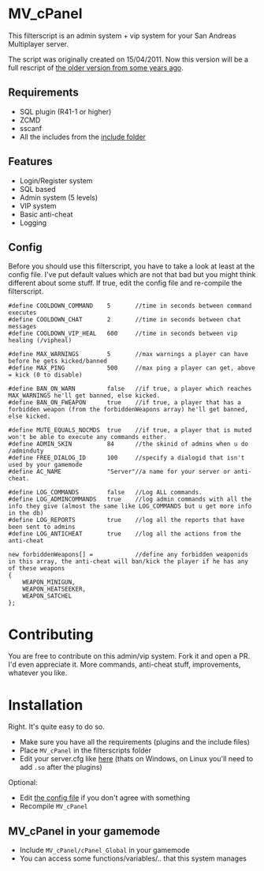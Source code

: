 # MV_cPanel

This filterscript is an admin system + vip system for your San Andreas Multiplayer server. 

The script was originally created on 15/04/2011. Now this version will be a full rescript of [the older version from some years ago](http://forum.sa-mp.com/showthread.php?t=248711).

## Requirements
* SQL plugin (R41-1 or higher)
* ZCMD
* sscanf
* All the includes from the [include folder](https://github.com/MichaelBelgium/MV_cPanel/tree/master/pawno/include)

## Features
* Login/Register system
* SQL based
* Admin system (5 levels)
* VIP system
* Basic anti-cheat
* Logging

## Config

Before you should use this filterscript, you have to take a look at least at the config file. 
I've put default values which are not that bad but you might think different about some stuff.
If true, edit the config file and re-compile the filterscript.

```PAWN
#define COOLDOWN_COMMAND	5		//time in seconds between command executes
#define COOLDOWN_CHAT		2		//time in seconds between chat messages
#define COOLDOWN_VIP_HEAL	600		//time in seconds between vip healing (/vipheal)

#define MAX_WARNINGS		5		//max warnings a player can have before he gets kicked/banned
#define MAX_PING			500		//max ping a player can get, above = kick (0 to disable)

#define BAN_ON_WARN			false	//if true, a player which reaches MAX_WARNINGS he'll get banned, else kicked.
#define BAN_ON_FWEAPON		true	//if true, a player that has a forbidden weapon (from the forbiddenWeapons array) he'll get banned, else kicked. 

#define MUTE_EQUALS_NOCMDS	true	//if true, a player that is muted won't be able to execute any commands either.
#define ADMIN_SKIN			84		//the skinid of admins when u do /adminduty
#define FREE_DIALOG_ID		100		//specify a dialogid that isn't used by your gamemode
#define AC_NAME				"Server"//a name for your server or anti-cheat.

#define LOG_COMMANDS		false	//Log ALL commands.
#define LOG_ADMINCOMMANDS	true	//log admin commands with all the info they give (almost the same like LOG_COMMANDS but u get more info in the db)
#define LOG_REPORTS			true	//log all the reports that have been sent to admins
#define LOG_ANTICHEAT		true	//log all the actions from the anti-cheat

new forbiddenWeapons[] =			//define any forbidden weaponids in this array, the anti-cheat will ban/kick the player if he has any of these weapons
{
	WEAPON_MINIGUN,
	WEAPON_HEATSEEKER,
	WEAPON_SATCHEL
};
```

# Contributing
You are free to contribute on this admin/vip system. Fork it and open a PR. I'd even appreciate it. 
More commands, anti-cheat stuff, improvements, whatever you like.

# Installation
Right. It's quite easy to do so.

* Make sure you have all the requirements (plugins and the include files)
* Place `MV_cPanel` in the filterscripts folder
* Edit your server.cfg like [here](https://github.com/MichaelBelgium/MV_cPanel/blob/master/server.cfg#L8-L9) (thats on Windows, on Linux you'll need to add `.so` after the plugins)

Optional:
* Edit [the config file](https://github.com/MichaelBelgium/MV_cPanel/blob/master/pawno/include/MV_cPanel/cPanel_Config.inc) if you don't agree with something
* Recompile `MV_cPanel`

## MV_cPanel in your gamemode
* Include `MV_cPanel/cPanel_Global` in your gamemode
* You can access some functions/variables/.. that this system manages
